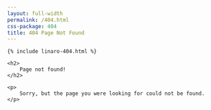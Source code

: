 ```yaml
---
layout: full-width
permalink: /404.html
css-package: 404
title: 404 Page Not Found
---
```

<div class="container text-center">
    
    {% include linaro-404.html %}
    
    <h2>
        Page not found!
    </h2>

    <p>
        Sorry, but the page you were looking for could not be found.
    </p>

</div>